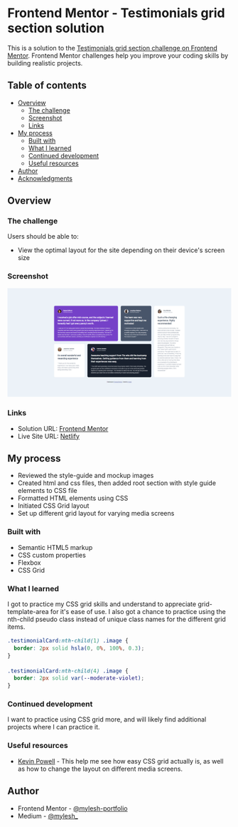 # Frontend Mentor - Testimonials grid section solution

This is a solution to the [Testimonials grid section challenge on Frontend Mentor](https://www.frontendmentor.io/challenges/testimonials-grid-section-Nnw6J7Un7). Frontend Mentor challenges help you improve your coding skills by building realistic projects. 

## Table of contents

- [Overview](#overview)
  - [The challenge](#the-challenge)
  - [Screenshot](#screenshot)
  - [Links](#links)
- [My process](#my-process)
  - [Built with](#built-with)
  - [What I learned](#what-i-learned)
  - [Continued development](#continued-development)
  - [Useful resources](#useful-resources)
- [Author](#author)
- [Acknowledgments](#acknowledgments)

## Overview

### The challenge

Users should be able to:

- View the optimal layout for the site depending on their device's screen size

### Screenshot

![](./images/screenshot.png)

### Links

- Solution URL: [Frontend Mentor](https://your-solution-url.com)
- Live Site URL: [Netlify](https://testinomials-grid-section-myles.netlify.app/)

## My process

- Reviewed the style-guide and mockup images
- Created html and css files, then added root section with style guide elements to CSS file
- Formatted HTML elements using CSS
- Initiated CSS Grid layout
- Set up different grid layout for varying media screens

### Built with

- Semantic HTML5 markup
- CSS custom properties
- Flexbox
- CSS Grid

### What I learned

I got to practice my CSS grid skills and understand to appreciate grid-template-area for it's ease of use. I also got a chance to practice using the nth-child pseudo class instead of unique class names for the different grid items.

```css
.testimonialCard:nth-child(1) .image {
  border: 2px solid hsla(0, 0%, 100%, 0.3);
}

.testimonialCard:nth-child(4) .image {
  border: 2px solid var(--moderate-violet);
}
```

### Continued development

I want to practice using CSS grid more, and will likely find additional projects where I can practice it.


### Useful resources

- [Kevin Powell](https://youtu.be/rg7Fvvl3taU) - This help me see how easy CSS grid actually is, as well as how to change the layout on different media screens.

## Author

- Frontend Mentor - [@mylesh-portfolio](https://www.frontendmentor.io/profile/myles-portfolio)
- Medium - [@mylesh_](https://medium.com/@mylesh_)